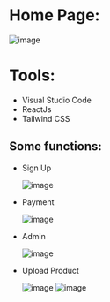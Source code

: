 # Home Page:

  ![image](https://github.com/user-attachments/assets/8bed66a7-c849-488b-95d5-331886c02493)


# Tools:

  + Visual Studio Code
  + ReactJs
  + Tailwind CSS
    
## Some functions:

  + Sign Up
    
    ![image](https://github.com/user-attachments/assets/31ea5dd0-906d-4214-a5c3-68e68fa9c86b)

    

  + Payment
    
    ![image](https://github.com/user-attachments/assets/f2c3b4ad-e42d-4ccf-ae75-499e37aa60ab)


    

  + Admin
    
    ![image](https://github.com/user-attachments/assets/5d7e2754-30ab-487d-9ec2-ea4145d86e7e)



    

  + Upload Product
    
    ![image](https://github.com/user-attachments/assets/d1193316-c1ee-4b31-829d-924c7bbda658)
    ![image](https://github.com/user-attachments/assets/508d32df-5685-42ee-ad6f-6bfe9192d1dc)







